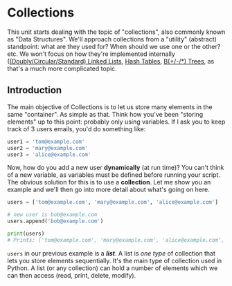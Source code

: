 # Collections

This unit starts dealing with the topic of "collections", also commonly known as "Data Structures". We'll approach collections from a "utility" (abstract) standpoint: what are they used for? When should we use one or the other? etc. We won't focus on how they're implemented internally ([(Doubly/Circular/Standard) Linked Lists](https://en.wikipedia.org/wiki/Linked_list), [Hash Tables](https://en.wikipedia.org/wiki/Hash_table), [B(+/-/*) Trees](https://en.wikipedia.org/wiki/B-tree), as that's a much more complicated topic.

## Introduction

The main objective of Collections is to let us store many elements in the same "container". As simple as that. Think how you've been "storing elements" up to this point: probably only using variables. If I ask you to keep track of 3 users emails, you'd do something like:

```python
user1 = 'tom@example.com'
user2 = 'mary@example.com'
user3 = 'alice@example.com'
```

Now, how do you add a new user **dynamically** (at run time)? You can't think of a new variable, as variables must be defined before running your script. The obvious solution for this is to use a **collection**. Let me show you an example and we'll then go into more detail about what's going on here.

```python
users = ['tom@example.com', 'mary@example.com', 'alice@example.com']

# new user is bob@example.com
users.append('bob@example.com')

print(users)
# Prints: ['tom@example.com', 'mary@example.com', 'alice@example.com', 'bob@example.com']
```

`users` in our previous example is a **_list_**. A list is _one type_ of collection that lets you store elements sequentially. It's the main type of collection used in Python. A list (or any collection) can hold a number of elements which we can then access (read, print, delete, modify).
